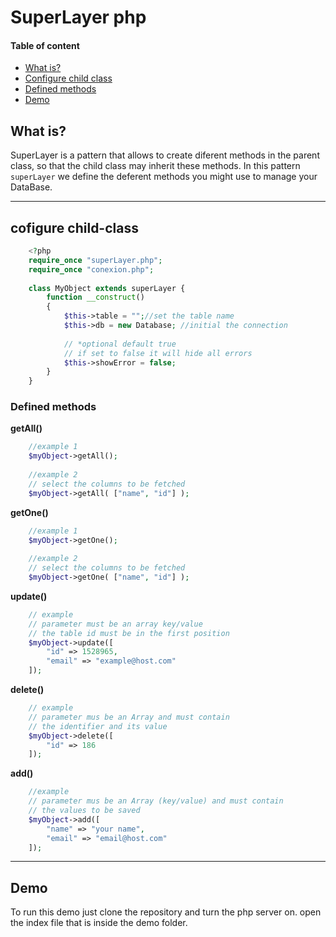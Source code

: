 # SuperLayer php

#### Table of content

- [What is?](#what-is)
- [Configure child class](#cofigure-child-class)
- [Defined methods](#defined-methods)
- [Demo](#demo)

## What is?

SuperLayer is a pattern that allows to create diferent methods in the parent class, 
so that the child class may inherit these methods. In this pattern `superLayer` we 
define the deferent methods you might use to manage your DataBase.

----

## cofigure child-class

```php
    <?php 
    require_once "superLayer.php";
    require_once "conexion.php";
    
    class MyObject extends superLayer {
        function __construct()
        {
            $this->table = "";//set the table name
            $this->db = new Database; //initial the connection
            
            // *optional default true
            // if set to false it will hide all errors
            $this->showError = false;
        }
    }
```
### Defined methods
**getAll()**
```php
    //example 1
    $myObject->getAll();
    
    //example 2
    // select the columns to be fetched
    $myObject->getAll( ["name", "id"] );
```
**getOne()**
```php
    //example 1
    $myObject->getOne();
    
    //example 2
    // select the columns to be fetched
    $myObject->getOne( ["name", "id"] );
```
**update()**
```php
    // example
    // parameter must be an array key/value
    // the table id must be in the first position
    $myObject->update([
        "id" => 1528965,
        "email" => "example@host.com"
    ]);
```
**delete()**
```php
    // example
    // parameter mus be an Array and must contain
    // the identifier and its value
    $myObject->delete([
        "id" => 186
    ]);
```

**add()**
```php
    //example 
    // parameter mus be an Array (key/value) and must contain
    // the values to be saved
    $myObject->add([
        "name" => "your name",
        "email" => "email@host.com"
    ]);
```
----

## Demo
To run this demo just clone the repository and turn the php server on. open the index
file that is inside the demo folder.
